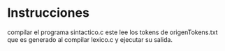 # Instrucciones
compilar el programa  sintactico.c este lee los tokens de origenTokens.txt que es generado al compilar lexico.c y ejecutar su salida.